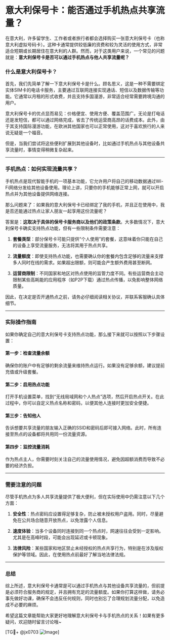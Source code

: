 # 意大利保号卡：能否通过手机热点共享流量？

在意大利，许多留学生、工作者或者旅行者都会选择购买一张意大利保号卡（也称意大利虚拟号码卡）。这种卡通常提供较低廉的资费和较为灵活的使用方式，非常适合短期或长期居住在意大利的人群。然而，对于这类用户来说，一个常见的问题就是：**意大利保号卡是否可以通过手机热点与他人共享流量呢？**

### 什么是意大利保号卡？

首先，我们先简单了解一下意大利保号卡是什么。顾名思义，这是一种不需要绑定实体SIM卡的电话卡服务，主要通过互联网连接实现通话、短信以及数据传输等功能。它通常以月租的形式收费，并且支持多国漫游，非常适合经常需要跨境沟通的用户。

意大利保号卡的优点显而易见：价格便宜、使用方便、覆盖范围广。无论是打电话还是发短信，都可以通过网络完成，省去了传统运营商高昂的话费成本。此外，由于其支持国际漫游功能，在欧洲其他国家也可以正常使用，这对于喜欢旅行的人来说无疑是一个福音。

但是，当我们尝试将这些便利扩展到其他设备时，比如通过手机热点与其他设备共享流量时，事情变得稍微复杂起来。

---

### 手机热点：如何实现流量共享？

手机热点是现代智能手机的一项基本功能，它允许用户将自己的移动数据通过Wi-Fi网络分发给其他设备使用。理论上讲，只要你的手机能够正常上网，就可以开启热点并为其他设备提供网络连接。

那么问题来了：如果我的意大利保号卡已经绑定了我的手机，并且正在使用中，我是否还能通过热点让家人朋友一起享用这份流量呢？

答案是：**这取决于具体的保号卡服务商以及他们的政策条款**。大多数情况下，意大利保号卡确实支持热点功能，但有一些限制条件需要注意：

1. **套餐类型**：部分保号卡可能只提供“个人使用”的套餐，这意味着你只能在自己的设备上享受流量服务，无法将其用于热点共享。
   
2. **流量额度**：即使支持热点功能，也需要确认你的套餐内包含足够的流量来支撑多人同时在线的需求。如果超出限额，则可能会产生额外费用甚至断网。

3. **运营商限制**：不同国家和地区对热点使用的监管力度不同。有些运营商会主动限制某些高耗能的应用程序（如P2P下载）通过热点传播，以免影响整体网络质量。

因此，在决定是否开通热点之前，请务必仔细阅读相关协议，并联系客服确认具体细节。

---

### 实际操作指南

如果你确定自己的意大利保号卡支持热点功能，那么接下来就可以按照以下步骤设置：

#### 第一步：检查流量余额
确保你的账户中有足够的剩余流量来维持热点运行。如果没有足够余额，建议提前充值或升级套餐。

#### 第二步：启用热点功能
打开手机设置菜单，找到“无线局域网和个人热点”选项，然后开启热点开关。在此过程中，你可以自定义热点名称和密码，以便其他人连接时更加安全便捷。

#### 第三步：告知他人
告诉想要共享流量的朋友输入正确的SSID和密码后即可接入网络。此时，所有连接至热点的设备都将共用同一份流量资源。

#### 第四步：监控流量消耗
作为热点主人，你需要时刻关注自己的流量使用情况，避免因超额消费而导致不必要的经济负担。

---

### 需要注意的问题

尽管手机热点为多人共享流量提供了极大便利，但在实际使用中仍需注意以下几个方面：

1. **安全性**：热点密码应设置得足够复杂，防止被未授权用户盗用。同时，尽量避免在公共场合随意开放热点，以免泄露个人信息。

2. **速度体验**：当多个设备同时连接到同一个热点时，网速往往会受到一定影响。尤其是在高峰时段，可能会出现延迟或卡顿现象。

3. **法律风险**：某些国家和地区禁止未经授权的热点共享行为，特别是在涉及版权保护等领域。因此，在使用热点前最好了解当地法律法规。

---

### 总结

综上所述，意大利保号卡通常是可以通过手机热点与其他设备共享流量的，但前提是必须符合服务商的规定，并且拥有充足的流量额度。如果你打算这样做，请务必事先做好功课，确保不会违反任何规则，同时也别忘了合理规划流量分配，以免造成不必要的麻烦。

希望这篇文章能帮助大家更好地理解意大利保号卡与手机热点的关系！如果有更多疑问，欢迎随时留言讨论哦~

[TG💪+ @jx0703 ![Image](https://github.com/user-attachments/assets/dbca1d08-cadb-493c-b0ec-ad6f7a83f270)]
